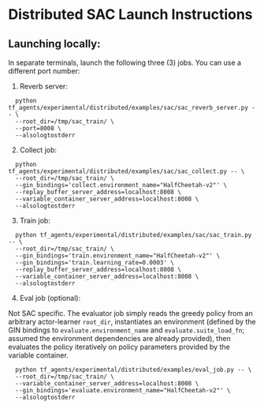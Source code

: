 # Distributed SAC Launch Instructions

## Launching locally:
In separate terminals, launch the following three (3) jobs. You can use a different
port number:

1) Reverb server:

```
  python tf_agents/experimental/distributed/examples/sac/sac_reverb_server.py -- \
  --root_dir=/tmp/sac_train/ \
  --port=8008 \
  --alsologtostderr
```

2) Collect job:

```
  python tf_agents/experimental/distributed/examples/sac/sac_collect.py -- \
  --root_dir=/tmp/sac_train/ \
  --gin_bindings='collect.environment_name="HalfCheetah-v2"' \
  --replay_buffer_server_address=localhost:8008 \
  --variable_container_server_address=localhost:8008 \
  --alsologtostderr
```

3) Train job:

```
  python tf_agents/experimental/distributed/examples/sac/sac_train.py -- \
  --root_dir=/tmp/sac_train/ \
  --gin_bindings='train.environment_name="HalfCheetah-v2"' \
  --gin_bindings='train.learning_rate=0.0003' \
  --replay_buffer_server_address=localhost:8008 \
  --variable_container_server_address=localhost:8008 \
  --alsologtostderr
```

4) Eval job (optional):

Not SAC specific. The evaluator job simply reads the greedy policy from an
arbitrary actor-learner `root_dir`, instantiates an environment (defined by the
GIN bindings to `evaluate.environment_name` and `evaluate.suite_load_fn`;
assumed the environment dependencies are already provided), then evaluates the
policy iteratively on policy parameters provided by the variable container.

```
  python tf_agents/experimental/distributed/examples/eval_job.py -- \
  --root_dir=/tmp/sac_train/ \
  --variable_container_server_address=localhost:8008 \
  --gin_bindings='evaluate.environment_name="HalfCheetah-v2"' \
  --alsologtostderr
```
